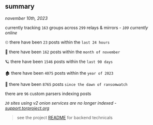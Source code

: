 
## summary
_november 10th, 2023_

currently tracking `163` groups across `299` relays & mirrors - _`109` currently online_

⏲ there have been `23` posts within the `last 24 hours`

🦈 there have been `162` posts within the `month of november`

🪐 there have been `1546` posts within the `last 90 days`

🏚 there have been `4075` posts within the `year of 2023`

🦕 there have been `8765` posts `since the dawn of ransomwatch`

there are `96` custom parsers indexing posts

_`20` sites using v2 onion services are no longer indexed - [support.torproject.org](https://support.torproject.org/onionservices/v2-deprecation/)_

> see the project [README](https://github.com/joshhighet/ransomwatch#ransomwatch--) for backend technicals
